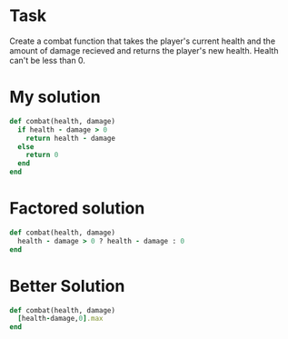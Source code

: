# Task
Create a combat function that takes the player's current health and the amount of damage recieved
and returns the player's new health. Health can't be less than 0.

# My solution
```ruby
def combat(health, damage)
  if health - damage > 0
    return health - damage
  else
    return 0
  end
end
```

# Factored solution
```ruby
def combat(health, damage)
  health - damage > 0 ? health - damage : 0
end
```

# Better Solution
```ruby
def combat(health, damage)
  [health-damage,0].max
end
```

